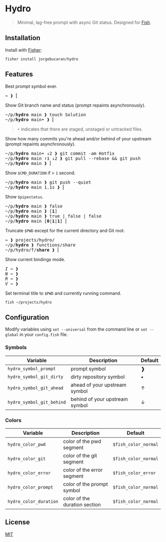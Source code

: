 # Hydro

> Minimal, lag-free prompt with async Git status. Designed for [Fish](https://fishshell.com).

## Installation

Install with [Fisher](https://github.com/jorgebucaran/fisher):

```console
fisher install jorgebucaran/hydro
```

## Features

Best prompt symbol ever.

<pre>
<b>~</b> ❱ ⎢
</pre>

Show Git branch name and status (prompt repaints asynchronously).

<pre>
~/p/<b>hydro</b> main ❱ touch Solution
~/p/<b>hydro</b> main• ❱ ⎢
</pre>

> `•` indicates that there are staged, unstaged or untracked files.

Show how many commits you're ahead and/or behind of your upstream (prompt repaints asynchronously).

<pre>
~/p/<b>hydro</b> main• ↓2 ❱ git commit -am Hotfix
~/p/<b>hydro</b> main ↑1 ↓2 ❱ git pull --rebase && git push
~/p/<b>hydro</b> main ❱ ⎢
</pre>

Show `$CMD_DURATION` if > `1` second.

<pre>
~/p/<b>hydro</b> main ❱ git push --quiet
~/p/<b>hydro</b> main 1.1s ❱ ⎢
</pre>

Show `$pipestatus`.

<pre>
~/p/<b>hydro</b> main ❱ false
~/p/<b>hydro</b> main ❱ [<b>1</b>]
~/p/<b>hydro</b> main ❱ true | false | false
~/p/<b>hydro</b> main [<b>0</b>|<b>1</b>|<b>1</b>] ⎢
</pre>

Truncate `$PWD` except for the current directory and Git root.

<pre>
<b>~</b> ❱ projects/hydro/
~/p/<b>hydro</b> ❱ functions/share
~/p/hydro/f/<b>share</b> ❱ ⎢
</pre>

Show current bindings mode.

<pre>
<i>I</i> <b>~</b> ❱ 
<i>N</i> <b>~</b> ❱
<i>R</i> <b>~</b> ❱
<i>V</i> <b>~</b> ❱
</pre>

Set terminal title to `$PWD` and currently running command.

```console
fish ~/projects/hydro
```

## Configuration

Modify variables using `set --universal` from the command line or `set --global` in your `config.fish` file.

### Symbols

| Variable                  | Description                    | Default |
| ------------------------- | ------------------------------ | ------- |
| `hydro_symbol_prompt`     | prompt symbol                  | ❱       |
| `hydro_symbol_git_dirty`  | dirty repository symbol        | •       |
| `hydro_symbol_git_ahead`  | ahead of your upstream symbol  | ↑       |
| `hydro_symbol_git_behind` | behind of your upstream symbol | ↓       |

### Colors

| Variable               | Description                   | Default              |
| ---------------------- | ----------------------------- | -------------------- |
| `hydro_color_pwd`      | color of the pwd segment      | `$fish_color_normal` |
| `hydro_color_git`      | color of the git segment      | `$fish_color_normal` |
| `hydro_color_error`    | color of the error segment    | `$fish_color_error`  |
| `hydro_color_prompt`   | color of the prompt symbol    | `$fish_color_normal` |
| `hydro_color_duration` | color of the duration section | `$fish_color_normal` |

## License

[MIT](LICENSE.md)

